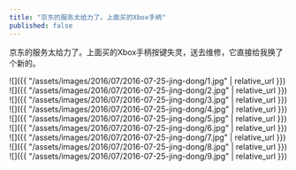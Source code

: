 ```yaml
---
title: "京东的服务太给力了。上面买的Xbox手柄"
published: false
---
```

京东的服务太给力了。上面买的Xbox手柄按键失灵，送去维修，它直接给我换了个新的。



![]({{ "/assets/images/2016/07/2016-07-25-jing-dong/1.jpg" | relative_url }})
![]({{ "/assets/images/2016/07/2016-07-25-jing-dong/2.jpg" | relative_url }})
![]({{ "/assets/images/2016/07/2016-07-25-jing-dong/3.jpg" | relative_url }})
![]({{ "/assets/images/2016/07/2016-07-25-jing-dong/4.jpg" | relative_url }})
![]({{ "/assets/images/2016/07/2016-07-25-jing-dong/5.jpg" | relative_url }})
![]({{ "/assets/images/2016/07/2016-07-25-jing-dong/6.jpg" | relative_url }})
![]({{ "/assets/images/2016/07/2016-07-25-jing-dong/7.jpg" | relative_url }})
![]({{ "/assets/images/2016/07/2016-07-25-jing-dong/8.jpg" | relative_url }})
![]({{ "/assets/images/2016/07/2016-07-25-jing-dong/9.jpg" | relative_url }})
